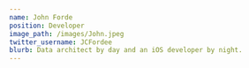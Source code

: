 ```yaml
---
name: John Forde
position: Developer
image_path: /images/John.jpeg
twitter_username: JCFordee
blurb: Data architect by day and an iOS developer by night.
---
```

